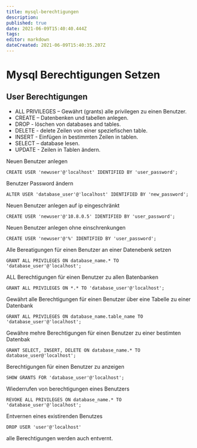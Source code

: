 ```yaml
---
title: mysql-berechtigungen
description: 
published: true
date: 2021-06-09T15:40:40.444Z
tags: 
editor: markdown
dateCreated: 2021-06-09T15:40:35.207Z
---
```


# Mysql Berechtigungen Setzen

## User Berechtigungen

* ALL PRIVILEGES – Gewährt (grants) alle privilegen zu einen Benutzer.
* CREATE – Datenbenken und tabellen anlegen.
* DROP - löschen von databases and tables.
* DELETE - delete Zeilen von einer speziefischen table.
* INSERT - Einfügen in bestimmten Zeilen in tablen.
* SELECT – database lesen.
* UPDATE - Zeilen in Tablen ändern.

Neuen Benutzer anlegen

`CREATE USER 'newuser'@'localhost' IDENTIFIED BY 'user_password';`

Benutzer Password ändern

`ALTER USER 'database_user'@'localhost' IDENTIFIED BY 'new_password';`

Neuen Benutzer anlegen auf ip eingeschränkt

`CREATE USER 'newuser'@'10.8.0.5' IDENTIFIED BY 'user_password';`

Neuen Benutzer anlegen ohne einschrenkungen

`CREATE USER 'newuser'@'%' IDENTIFIED BY 'user_password';`

Alle Bereatigungen für einen Benutzer an einer Datenebenk setzen

`GRANT ALL PRIVILEGES ON database_name.* TO 'database_user'@'localhost';`

ALL Berechtigungen für einen Benutzer zu allen Batenbanken

`GRANT ALL PRIVILEGES ON *.* TO 'database_user'@'localhost';`

Gewährt alle Berechtigungen für einen Benutzer über eine Tabelle zu einer Datenbank

`GRANT ALL PRIVILEGES ON database_name.table_name TO 'database_user'@'localhost';`

Gewähre mehre Berechtigungen für einen Benutzer zu einer bestimten Datenbak

`GRANT SELECT, INSERT, DELETE ON database_name.* TO database_user@'localhost';`

Berechtigungen für einen Benutzer zu anzeigen

`SHOW GRANTS FOR 'database_user'@'localhost';`

Wiederrufen von berechtigungen eines Benutzers

`REVOKE ALL PRIVILEGES ON database_name.* TO 'database_user'@'localhost';`

Entvernen eines existirenden Benutzes

`DROP USER 'user'@'localhost'`

alle Berechtigungen werden auch entvernt.